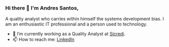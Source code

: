 ### Hi there 👋 I'm Andres Santos,

A quality analyst who carries within himself the systems development bias. I am an enthusiastic IT professional and a person used to technology.

- 🔭 I’m currently working as a Quality Analyst at [Sicredi](https://www.sicredi.com.br/site/home).
- 📫 How to reach me: [LinkedIn](https://www.linkedin.com/in/andres-da-silva-santos-46b622150/)

<!---
andresssantos/andresssantos is a ✨ special ✨ repository because its `README.md` (this file) appears on your GitHub profile.
You can click the Preview link to take a look at your changes.
--->
